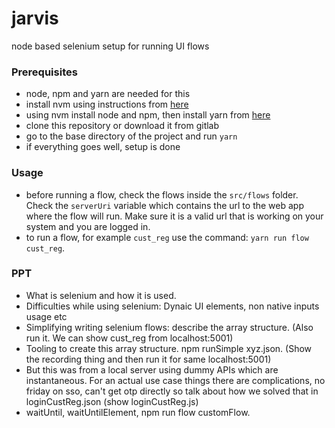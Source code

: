 # jarvis

node based selenium setup for running UI flows


### Prerequisites

- node, npm and yarn are needed for this
- install nvm using instructions from [here](https://github.com/nvm-sh/nvm)
- using nvm install node and npm, then install yarn from [here](https://yarnpkg.com/lang/en/docs/install/#mac-stable)
- clone this repository or download it from gitlab
- go to the base directory of the project and run `yarn`
- if everything goes well, setup is done


### Usage

- before running a flow, check the flows inside the `src/flows` folder. Check the `serverUri` variable which contains the url to the web app where the flow will run. Make sure it is a valid url that is working on your system and you are logged in.
- to run a flow, for example `cust_reg` use the command: `yarn run flow cust_reg`.


### PPT

- What is selenium and how it is used.
- Difficulties while using selenium: Dynaic UI elements, non native inputs usage etc
- Simplifying writing selenium flows: describe the array structure. (Also run it. We can show cust_reg from localhost:5001) 
- Tooling to create this array structure. npm runSimple xyz.json. (Show the recording thing and then run it for same localhost:5001)
- But this was from a local server using dummy APIs which are instantaneous. For an actual use case things there are complications, no friday on sso, can't get otp directly so talk about how we solved that in loginCustReg.json (show loginCustReg.js)
- waitUntil, waitUntilElement, npm run flow customFlow.

